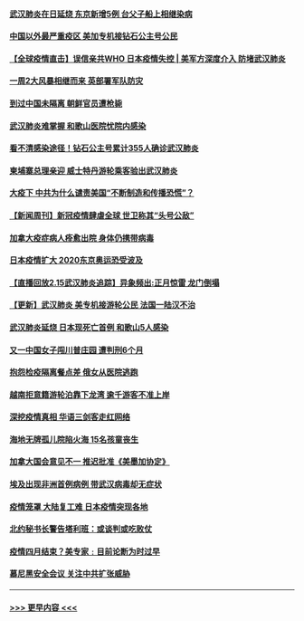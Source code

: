 #### [武汉肺炎在日延烧 东京新增5例 台父子船上相继染病](../pages/prog202/a102778538.md?t=02162002) 
#### [中国以外最严重疫区 美加专机接钻石公主号公民](../pages/prog202/a102778473.md?t=02162002) 
#### [【全球疫情直击】误信亲共WHO 日本疫情失控 | 美军方深度介入 防堵武汉肺炎](../pages/prog202/a102778478.md?t=02162002) 
#### [一周2大风暴相继而来 英部署军队防灾](../pages/prog202/a102778447.md?t=02162002) 
#### [到过中国未隔离 朝鲜官员遭枪毙](../pages/prog202/a102778383.md?t=02162002) 
#### [武汉肺炎难掌握 和歌山医院忧院内感染](../pages/prog202/a102778376.md?t=02162002) 
#### [看不清感染途径！钻石公主号累计355人确诊武汉肺炎](../pages/prog202/a102778335.md?t=02162002) 
#### [柬埔寨总理亲迎 威士特丹游轮乘客验出武汉肺炎](../pages/prog202/a102777842.md?t=02162002) 
#### [大疫下 中共为什么谴责美国“不断制造和传播恐慌”？](../pages/prog202/a102778285.md?t=02162002) 
#### [【新闻周刊】新冠疫情肆虐全球 世卫称其“头号公敌”](../pages/prog202/a102778196.md?t=02162002) 
#### [加拿大疫症病人痊愈出院 身体仍携带病毒](../pages/prog202/a102778061.md?t=02162002) 
#### [日本疫情扩大 2020东京奥运恐受波及](../pages/prog202/a102778049.md?t=02162002) 
#### [【直播回放2.15武汉肺炎追踪】异象频出:正月惊雷 龙门倒塌](../pages/prog202/a102777974.md?t=02162002) 
#### [【更新】武汉肺炎 美专机接游轮公民 法国一陆汉不治](../pages/prog202/a102770740.md?t=02162002) 
#### [武汉肺炎延烧 日本现死亡首例 和歌山5人感染](../pages/prog202/a102777815.md?t=02162002) 
#### [又一中国女子闯川普庄园 遭判刑6个月](../pages/prog202/a102777673.md?t=02162002) 
#### [抱怨检疫隔离餐点差 俄女从医院逃跑](../pages/prog202/a102777667.md?t=02162002) 
#### [越南拒意籍游轮泊靠下龙湾 逾千游客不准上岸](../pages/prog202/a102777646.md?t=02162002) 
#### [深挖疫情真相 华语三剑客走红网络](../pages/prog202/a102777624.md?t=02162002) 
#### [海地无牌孤儿院陷火海 15名孩童丧生](../pages/prog202/a102777620.md?t=02162002) 
#### [加拿大国会意见不一 推迟批准《美墨加协定》](../pages/prog202/a102777575.md?t=02162002) 
#### [埃及出现非洲首例病例 带武汉病毒却无症状](../pages/prog202/a102777559.md?t=02162002) 
#### [疫情笼罩 大陆复工难 日本疫情突现各地](../pages/prog202/a102777455.md?t=02162002) 
#### [北约秘书长警告塔利班：或谈判或吃败仗](../pages/prog202/a102777442.md?t=02162002) 
#### [疫情四月结束？美专家﹕目前论断为时过早](../pages/prog202/a102777248.md?t=02162002) 
#### [慕尼黑安全会议 关注中共扩张威胁](../pages/prog202/a102777254.md?t=02162002) 

----
#### [ >>> 更早内容 <<< ](../indexes/prog202-earlier.md)
